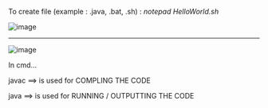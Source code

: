 To create file (example : .java, .bat, .sh) :
_notepad HelloWorld.sh_

![image](https://github.com/user-attachments/assets/beac475e-a1f1-40f4-b3a1-26cbdcddb16d)

-----------------------
![image](https://github.com/user-attachments/assets/931054b9-414c-4fb7-8cad-fa425482cd95)

In cmd...

javac ==> is used for COMPLING THE CODE

java ==> is used for RUNNING / OUTPUTTING THE CODE
